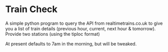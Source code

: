 # Train Check

A simple python program to query the API from realtimetrains.co.uk to give you a list of train details (previous hour, current, next hour & tomorrow). Provide two stations (using the tiploc format)

At present defaults to 7am in the morning, but will be tweaked.
